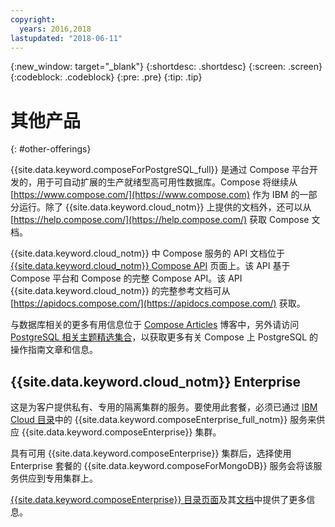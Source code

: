 ```yaml
---
copyright:
  years: 2016,2018
lastupdated: "2018-06-11"
---
```


{:new_window: target="_blank"}
{:shortdesc: .shortdesc}
{:screen: .screen}
{:codeblock: .codeblock}
{:pre: .pre}
{:tip: .tip}

# 其他产品
{: #other-offerings}

{{site.data.keyword.composeForPostgreSQL_full}} 是通过 Compose 平台开发的，用于可自动扩展的生产就绪型高可用性数据库。Compose 将继续从 [https://www.compose.com/](https://www.compose.com) 作为 IBM 的一部分运行。除了 {{site.data.keyword.cloud_notm}} 上提供的文档外，还可以从 [https://help.compose.com/](https://help.compose.com/) 获取 Compose 文档。

{{site.data.keyword.cloud_notm}} 中 Compose 服务的 API 文档位于 [{{site.data.keyword.cloud_notm}} Compose API](https://www.compose.com/articles/the-ibm-cloud-compose-api/) 页面上。该 API 基于 Compose 平台和 Compose 的完整 Compose API。该 API {{site.data.keyword.cloud_notm}} 的完整参考文档可从 [https://apidocs.compose.com/](https://apidocs.compose.com/) 获取。

与数据库相关的更多有用信息位于 [Compose Articles](https://www.compose.com/articles/) 博客中，另外请访问 [PostgreSQL 相关主题精选集合](https://www.compose.com/articles/curated-collection-postgresql/)，以获取更多有关 Compose 上 PostgreSQL 的操作指南文章和信息。

## {{site.data.keyword.cloud_notm}} Enterprise

这是为客户提供私有、专用的隔离集群的服务。要使用此套餐，必须已通过 [IBM Cloud 目录](https://console.{DomainName}.net/catalog/)中的 {{site.data.keyword.composeEnterprise_full_notm}} 服务来供应 {{site.data.keyword.composeEnterprise}} 集群。

具有可用 {{site.data.keyword.composeEnterprise}} 集群后，选择使用 Enterprise 套餐的 {{site.data.keyword.composeForMongoDB}} 服务会将该服务供应到专用集群上。 

[{{site.data.keyword.composeEnterprise}} 目录页面](https://console.{DomainName}/catalog/services/compose-enterprise)及其[文档](https://console.{DomainName}/docs/services/ComposeEnterprise/index.html#about-compose-enterprise)中提供了更多信息。
